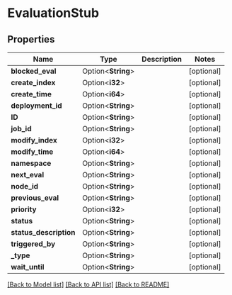 # EvaluationStub

## Properties

Name | Type | Description | Notes
------------ | ------------- | ------------- | -------------
**blocked_eval** | Option<**String**> |  | [optional]
**create_index** | Option<**i32**> |  | [optional]
**create_time** | Option<**i64**> |  | [optional]
**deployment_id** | Option<**String**> |  | [optional]
**ID** | Option<**String**> |  | [optional]
**job_id** | Option<**String**> |  | [optional]
**modify_index** | Option<**i32**> |  | [optional]
**modify_time** | Option<**i64**> |  | [optional]
**namespace** | Option<**String**> |  | [optional]
**next_eval** | Option<**String**> |  | [optional]
**node_id** | Option<**String**> |  | [optional]
**previous_eval** | Option<**String**> |  | [optional]
**priority** | Option<**i32**> |  | [optional]
**status** | Option<**String**> |  | [optional]
**status_description** | Option<**String**> |  | [optional]
**triggered_by** | Option<**String**> |  | [optional]
**_type** | Option<**String**> |  | [optional]
**wait_until** | Option<**String**> |  | [optional]

[[Back to Model list]](../README.md#documentation-for-models) [[Back to API list]](../README.md#documentation-for-api-endpoints) [[Back to README]](../README.md)


